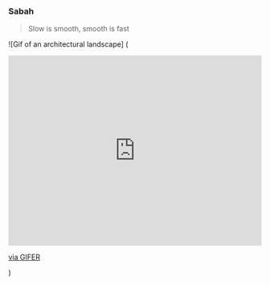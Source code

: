 ### Sabah 

> Slow is smooth, smooth is fast

![Gif of an architectural landscape]
(<div style="padding-top:75.000%;position:relative;"><iframe src="https://gifer.com/embed/OFAF" width="100%" height="100%" style='position:absolute;top:0;left:0;' frameBorder="0" allowFullScreen></iframe></div><p><a href="https://gifer.com">via GIFER</a></p>)

<!--
**sabahc123/sabahc123** is a ✨ _special_ ✨ repository because its `README.md` (this file) appears on your GitHub profile.

## About me

- 🏨 I’m currently working on building Pillo Rooms, Aparthotels. We currently have 3 Aparthotel sites in Manchester, UK and are working on expansion. I have implemented a robust tech stack to assist with our daily operations. 
- 🌱 I’m currently learning python and SQL and have previous experience in HTML and Javascript with CodeFirst:Girls 
- 👯 I’m looking to collaborate on an impactful project or cause. I am interested in the circular economy, circular business models and start-ups. 
- 🤔 I’m looking for help with my journey into tech and upskilling
- 💬 Ask me about Property and the Short Term Rental Industry
- 📫 How to reach me: sabah.choudhry@outlook.com or Linked In https://www.linkedin.com/in/sabah-choudhry/
- ⚡ Fun fact: I am trilingual!


-->
